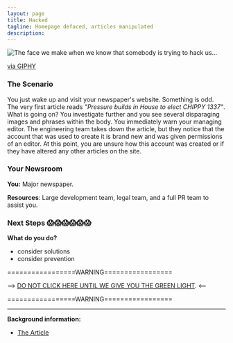 ```yaml
---
layout: page
title: Hacked
tagline: Homepage defaced, articles manipulated
description:
---
```


![The face we make when we know that somebody is trying to hack us...](https://media.giphy.com/media/PC2uIXaP61lYI/giphy.gif)

[via GIPHY](https://giphy.com/gifs/mrw-tries-default-PC2uIXaP61lYI/)

### The Scenario

You just wake up and visit your newspaper's website. Something is odd. The very first article reads *"Pressure builds in House to elect CHIPPY 1337"*. What is going on? You investigate further and you see several disparaging images and phrases within the body. You immediately warn your managing editor. The engineering team takes down the article, but they notice that the account that was used to create it is brand new and was given permissions of an editor. At this point, you are unsure how this account was created or if they have altered any other articles on the site.



### Your Newsroom

**You:** Major newspaper.

**Resources**: Large development team, legal team, and a full PR team to assist you.


### Next Steps 😱😱😱😱😱😱

**What do you do?**
 + consider solutions
 + consider prevention


=================WARNING=================

--> [DO NOT CLICK HERE UNTIL WE GIVE YOU THE GREEN LIGHT](./additional/11-homepage-hacked-1.html). <--

=================WARNING=================

---

**Background information:**

* [The Article](http://www.bbc.com/news/technology-34471982)
